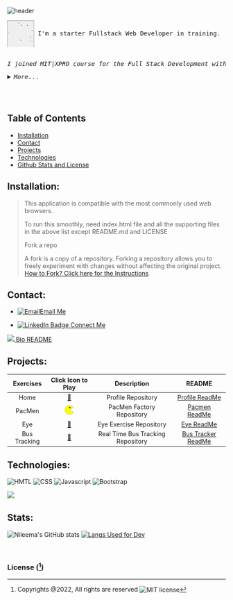 
![header](https://capsule-render.vercel.app/api?type=cylinder&color=0:EEFF00,100:a82da8&height=150&section=header&text=Hello%20World!&fontSize=30&desc=Welcome%20To%20My%20Future%0ABouce&animation=scaleIn&fontAlign=20&rotate=-30)

 
 
<pre><img align="center" src="./bb.gif.gif" alt="Bouncing Balls GIF" > I'm a starter Fullstack Web Developer in training. <br><p><em> 
I joined MIT|XPRO course for the Full Stack Development with MERN in December 2021.
<details><summary>More...</summary>
<p>
It was the perfect gift from my husband for my New Year 22. 

I have worked in IT for almost 10 years then decided to take a break from active career and 
enjoyed the time with kids, involved with their school and activities like secretory in PTA, running Chess club and volunteered. 
My daughter is now in 2nd year college and son senior year in high school. It's the perfect time for me to get back in IT world which 
i missed sometimes.

Our batch Dec2021 is the perfect class with full of curious minded women and I do enjoying the exercises. 
It was a fun to work on all these challenging projects and ready to take a flight again in IT market. 
Ofcourse we are doing more than these projects in day to day exercises but displaying my 3 projects over here as a part of the assignment.

Pacmen: Fun to watch them moving all over the screen and turning back from the walls.

Eye Exercise: Two big eyes follow the mouse movements.

Bus Tracker: On the map, it shows active buses live tracking with bus stop markers.


</p>
</details>
</em></p> </pre> 


## Table of Contents 

* [Installation](#installation)
* [Contact](#contact)
* [Projects](#projects)
* [Technologies](#technologies)
* [Github Stats and License](#stats) 


## Installation:
>
>This application is compatible with the most commonly used web browsers.
>
>To run this smoothly, need index.html file and all the supporting files in the above list except README.md and LICENSE
>
>Fork a repo
>
>A fork is a copy of a repository. Forking a repository allows you to freely experiment with changes without affecting the original project.
> [How to Fork? Click here for the Instructions](https://docs.github.com/en/get-started/quickstart/fork-a-repo)
>


 
## Contact:  
 
- <a href="mailto:nileemashah@yahoo.com"><img src = "https://user-images.githubusercontent.com/96500743/159628684-930b27c8-946a-4107-aebe-5f7046b9f6c5.png" alt="Email" />Email Me </a>

- <a href="https://www.linkedin.com/feed/"><img src="https://img.shields.io/badge/LinkedIn-blue?style=for-the-badge&logo=linkedin& logoColor=white" alt="LinkedIn Badge"/> Connect Me </a> 

[<img src="githubicon"> Bio README](https://github.com/NileemaS/NileemaS.github.io/blob/main/README.md)


<!---
<details><summary>CLICK ME</summary>
<p>

#### We can hide anything, even code!

    ```ruby
      puts "Hello World"
    ```

</p>
</details>
--->



## Projects:

| Exercises | Click Icon to Play | Description | README |
| :---: | :---: | :---: | :------: |
| Home | [ 🏡 ](https://nileemas.github.io/profile/) | Profile Repository | [ Profile ReadMe](https://github.com/NileemaS/profile/blob/main/README.md) |
| PacMen | [<img width="20" src="./PacMan1.png" alt="pac man 1 image" />](https://nileemas.github.io/pacmen/) | PacMen Factory Repository | [ Pacmen ReadMe](https://github.com/NileemaS/pacmen/blob/main/README.md) |
| Eye | [ 👀 ](https://nileemas.github.io/eye/) | Eye Exercise Repository | [ Eye ReadMe](https://github.com/NileemaS/eye/blob/main/README.md) |
| Bus Tracking | [ 🚌]( https://nileemas.github.io/bustracker/) | Real Time Bus Tracking Repository | [ Bus Tracker ReadMe](https://github.com/NileemaS/bustracker/blob/main/README.md) |



## Technologies:
<p>
    <img src="https://img.shields.io/badge/-HTML-orange?style=for-the-badge"  alt="HMTL" />
    <img src="https://img.shields.io/badge/-CSS-blue?style=for-the-badge" alt="CSS" />
    <img src="https://img.shields.io/badge/-Javascript-yellow?style=for-the-badge" alt="Javascript" />
    <img src="https://img.shields.io/badge/-Bootstrap-blueviolet?style=for-the-badge" alt="Bootstrap" />
   
</p>

 <p float="left">
  <img src="https://user-images.githubusercontent.com/96500743/156902929-21b303ee-e8ce-4f7e-97ea-9c722890ecbe.png" width="500" /></p>
    
  
## Stats:

![Nileema's GitHub stats](https://github-readme-stats.vercel.app/api?username=NileemaS&show_icons=true&hide=contribs&theme=gruvbox_light)
[![Langs Used for Dev](https://github-readme-stats.vercel.app/api/top-langs/?username=NileemaS&custom_title=Languages%20Used&theme=gruvbox_light&hide=Dockerfile&layout=compact)](https://github.com/NileemaS/github-readme-stats)


<br>


### License ([^note]) 


[^note]:
    Copyrights @2022, All rights are reserved  <img align="center" src="https://img.shields.io/badge/license-MIT-blue" alt="MIT license" />  
